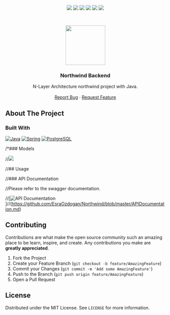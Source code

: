 <p align="center">
  <a href="https://github.com/EsraOzdogan/Northwind/graphs/contributors"><img src="https://img.shields.io/github/contributors/EsraOzdogan/Northwind.svg?style=for-the-badge"></a>
  <a href="https://github.com/EsraOzdogan/Northwind/network/members"><img src="https://img.shields.io/github/forks/EsraOzdogan/Northwind.svg?style=for-the-badge"></a>
  <a href="https://github.com/EsraOzdogan/Northwind/stargazers"><img src="https://img.shields.io/github/stars/EsraOzdogan/Northwind.svg?style=for-the-badge"></a>
  <a href="https://github.com/EsraOzdogan/Northwind/issues"><img src="https://img.shields.io/github/issues/EsraOzdogan/Northwind.svg?style=for-the-badge"></a>
  <a href="https://github.com/EsraOzdogan/Northwind/blob/master/LICENSE"><img src="https://img.shields.io/github/license/EsraOzdogan/Northwind.svg?style=for-the-badge"></a>
  <a href="https://www.linkedin.com/in/esraozdogan/"><img src="https://img.shields.io/badge/-LinkedIn-black.svg?style=for-the-badge&logo=linkedin&colorB=555"></a>
</p>
<br />

<p align="center">
  <a href="https://github.com/EsraOzdogan/Northwind"><img src="https://user-images.githubusercontent.com/53148314/117860940-8a011800-b299-11eb-82ee-54fa0c7a9c3a.png" height="125"></a>
  <h3 align="center">Northwind Backend</h3>
  <p align="center">
    N-Layer Architecture northwind project with Java.
    <br />
    <br />
    <a href="https://github.com/EsraOzdogan/Northwind/issues">Report Bug</a>
    ·
    <a href="https://github.com/EsraOzdogan/Northwind/issues">Request Feature</a>
  </p>
</p>

## About The Project

### Built With

[![Java](https://img.shields.io/badge/Java-ED8B00?style=for-the-badge&logo=java&logoColor=white)](https://www.java.com/)
[![Spring](https://img.shields.io/badge/Spring-6DB33F?style=for-the-badge&logo=spring&logoColor=white)](https://spring.io/)
[![PostgreSQL](https://img.shields.io/badge/PostgreSQL-316192?style=for-the-badge&logo=postgresql&logoColor=white)](https://www.postgresql.org/)

/*### Models

//[![](https://user-images.githubusercontent.com/53148314/124398958-23d8c480-dd21-11eb-9eef-f3a0ab7740f3.png)](https://user-images.githubusercontent.com/53148314/124398958-//23d8c480-dd21-11eb-9eef-f3a0ab7740f3.png)

//## Usage

//### API Documentation

//Please refer to the swagger documentation.

//[![API Documentation](https://img.shields.io/badge/Swagger-85EA2D?style=for-the-badge&logo=swagger&logoColor=black)]//(https://github.com/EsraOzdogan/Northwind/blob/master/APIDocumentation.md)

## Contributing

Contributions are what make the open source community such an amazing place to be learn, inspire, and create. Any contributions you make are **greatly appreciated**.

1. Fork the Project
2. Create your Feature Branch (`git checkout -b feature/AmazingFeature`)
3. Commit your Changes (`git commit -m 'Add some AmazingFeature'`)
4. Push to the Branch (`git push origin feature/AmazingFeature`)
5. Open a Pull Request

## License

Distributed under the MIT License. See `LICENSE` for more information.

